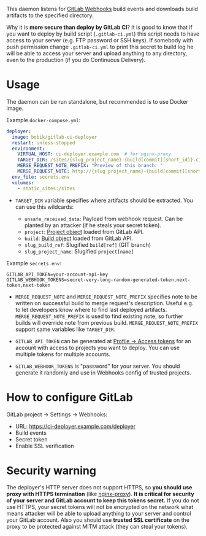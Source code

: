 This daemon listens for [GitLab Webhooks](http://docs.gitlab.com/ce/web_hooks/web_hooks.html) build events and downloads build artifacts to the specified directory.

Why it is **more secure than deploy by GitLab CI**? It is good to know that if you want to deploy by build script (`.gitlab-ci.yml`) this script needs to have access to your server (e.g. FTP password or SSH keys). If somebody with push permission change `.gitlab-ci.yml` to print this secret to build log he will be able to access your server and upload anything to any directory, even to the production (if you do Continuous Delivery).

# Usage

The daemon can be run standalone, but recommended is to use Docker image.

Example `docker-compose.yml`:

``` yaml
deployer:
  image: bobik/gitlab-ci-deployer
  restart: unless-stopped
  environment:
    VIRTUAL_HOST: ci-deployer.example.com  # for nginx-proxy
    TARGET_DIR: /sites/{slug_project_name}-{build[commit][short_id]}.ci.example.com
    MERGE_REQUEST_NOTE_PREFIX: "Preview of this branch: "
    MERGE_REQUEST_NOTE: http://{slug_project_name}-{build[commit][short_id]}.ci.example.com
  env_file: secrets.env
  volumes:
    - static_sites:/sites
```

- `TARGET_DIR` variable specifies where artifacts should be extracted. You can use this wildcards:

  - `unsafe_received_data`: Payload from webhook request. Can be planted by an attacker (if he steals your secret token).
  - `project`: [Project object](http://docs.gitlab.com/ce/api/projects.html#get-single-project) loaded from GitLab API.
  - `build`: [Build object](http://docs.gitlab.com/ce/api/builds.html#get-a-single-build) loaded from GitLab API.
  - `slug_build_ref`: Slugified `build[ref]` (GIT branch)
  - `slug_project_name`: Slugified `project[name]`

Example `secrets.env`:

```
GITLAB_API_TOKEN=your-account-api-key
GITLAB_WEBHOOK_TOKENS=secret-very-long-random-generated-token,next-token,next-token
```

- `MERGE_REQUEST_NOTE` and `MERGE_REQUEST_NOTE_PREFIX` specifies note to be written on successful build to merge request's description. Useful e.g. to let developers know where to find last deployed artifacts. `MERGE_REQUEST_NOTE_PREFIX` is used to find existing note, so further builds will override note from previous build. `MERGE_REQUEST_NOTE_PREFIX` support same variables like `TARGET_DIR`.

- `GITLAB_API_TOKEN` can be generated at [Profile → Access tokens](https://gitlab.com/profile/personal_access_tokens) for an account with access to projects you want to deploy. You can use multiple tokens for multiple accounts.

- `GITLAB_WEBHOOK_TOKENS` is "password" for your server. You should generate it randomly and use in Webhooks config of trusted projects.

# How to configure GitLab

GitLab project → Settings → Webhooks:

- URL: https://ci-deployer.example.com/deployer
- Build events
- Secret token
- Enable SSL verification

# Security warning

The deployer's HTTP server does not support HTTPS, so **you should use proxy with HTTPS termination** (like [nginx-proxy](https://github.com/jwilder/nginx-proxy)). **It is critical for security of your server and GitLab account to keep this tokens secret.** If you do not use HTTPS, your secret tokens will not be encrypted on the network what means attacker will be able to upload anything to your server and control your GitLab account. Also you should use **trusted SSL certificate** on the proxy to be protected against MITM attack (they can steal your tokens).
